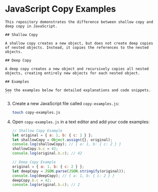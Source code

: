  # JavaScript Copy Examples

    This repository demonstrates the difference between shallow copy and deep copy in JavaScript.

    ## Shallow Copy

    A shallow copy creates a new object, but does not create deep copies of nested objects. Instead, it copies the references to the nested objects.

    ## Deep Copy

    A deep copy creates a new object and recursively copies all nested objects, creating entirely new objects for each nested object.

    ## Examples

    See the examples below for detailed explanations and code snippets.
    ```

3. Create a new JavaScript file called `copy-examples.js`:

    ```sh
    touch copy-examples.js
    ```

4. Open `copy-examples.js` in a text editor and add your code examples:

    ```javascript
    // Shallow Copy Example
    let original = { a: 1, b: { c: 2 } };
    let shallowCopy = Object.assign({}, original);
    console.log(shallowCopy); // { a: 1, b: { c: 2 } }
    shallowCopy.b.c = 42;
    console.log(original.b.c); // 42

    // Deep Copy Example
    original = { a: 1, b: { c: 2 } };
    let deepCopy = JSON.parse(JSON.stringify(original));
    console.log(deepCopy); // { a: 1, b: { c: 2 } }
    deepCopy.b.c = 42;
    console.log(original.b.c); // 2
    ```